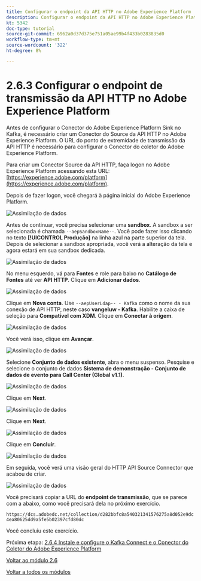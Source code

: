 ```yaml
---
title: Configurar o endpoint da API HTTP no Adobe Experience Platform
description: Configurar o endpoint da API HTTP no Adobe Experience Platform
kt: 5342
doc-type: tutorial
source-git-commit: 6962a0d37d375e751a05ae99b4f433b0283835d0
workflow-type: tm+mt
source-wordcount: '322'
ht-degree: 8%

---
```


# 2.6.3 Configurar o endpoint de transmissão da API HTTP no Adobe Experience Platform

Antes de configurar o Conector do Adobe Experience Platform Sink no Kafka, é necessário criar um Conector do Source da API HTTP no Adobe Experience Platform. O URL do ponto de extremidade de transmissão da API HTTP é necessário para configurar o Conector do coletor do Adobe Experience Platform.

Para criar um Conector Source da API HTTP, faça logon no Adobe Experience Platform acessando esta URL: [https://experience.adobe.com/platform](https://experience.adobe.com/platform).

Depois de fazer logon, você chegará à página inicial do Adobe Experience Platform.

![Assimilação de dados](./../../../modules/datacollection/module1.2/images/home.png)

Antes de continuar, você precisa selecionar uma **sandbox**. A sandbox a ser selecionada é chamada ``--aepSandboxName--``. Você pode fazer isso clicando no texto **[!UICONTROL Produção]** na linha azul na parte superior da tela. Depois de selecionar a sandbox apropriada, você verá a alteração da tela e agora estará em sua sandbox dedicada.

![Assimilação de dados](./../../../modules/datacollection/module1.2/images/sb1.png)

No menu esquerdo, vá para **Fontes** e role para baixo no **Catálogo de Fontes** até ver **API HTTP**. Clique em **Adicionar dados**.

![Assimilação de dados](./images/kaep1.png)

Clique em **Nova conta**. Use `--aepUserLdap-- - Kafka` como o nome da sua conexão de API HTTP, neste caso **vangeluw - Kafka**. Habilite a caixa de seleção para **Compatível com XDM**. Clique em **Conectar à origem**.

![Assimilação de dados](./images/kaep2.png)

Você verá isso, clique em **Avançar**.

![Assimilação de dados](./images/kaep3.png)

Selecione **Conjunto de dados existente**, abra o menu suspenso. Pesquise e selecione o conjunto de dados **Sistema de demonstração - Conjunto de dados de evento para Call Center (Global v1.1)**.

![Assimilação de dados](./images/kaep4.png)

Clique em **Next**.

![Assimilação de dados](./images/kaep6.png)

Clique em **Next**.

![Assimilação de dados](./images/kaep7.png)

Clique em **Concluir**.

![Assimilação de dados](./images/kaep8.png)

Em seguida, você verá uma visão geral do HTTP API Source Connector que acabou de criar.

![Assimilação de dados](./images/kaep9.png)

Você precisará copiar a URL do **endpoint de transmissão**, que se parece com a abaixo, como você precisará dela no próximo exercício.

`https://dcs.adobedc.net/collection/d282bbfc8a540321341576275a8d052e9dc4ea80625dd9a5fe5b02397cfd80dc`

Você concluiu este exercício.

Próxima etapa: [2.6.4 Instale e configure o Kafka Connect e o Conector do Coletor do Adobe Experience Platform](./ex4.md)

[Voltar ao módulo 2.6](./aep-apache-kafka.md)

[Voltar a todos os módulos](../../../overview.md)
